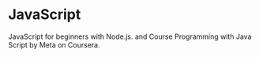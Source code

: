 # JavaScript
JavaScript for beginners with Node.js. and Course Programming with Java Script by Meta on Coursera.
